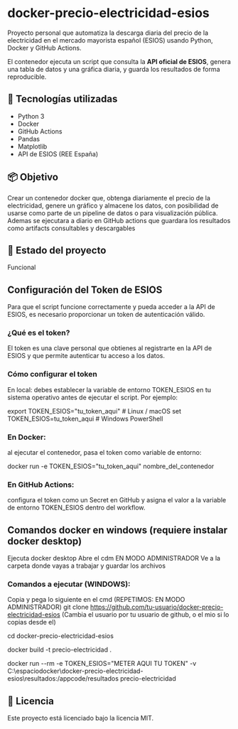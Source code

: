 # docker-precio-electricidad-esios
Proyecto personal que automatiza la descarga diaria del precio de la electricidad en el mercado mayorista español (ESIOS) usando Python, Docker y GitHub Actions. 


El contenedor ejecuta un script que consulta la **API oficial de ESIOS**, genera una tabla de datos y una gráfica diaria, y guarda los resultados de forma reproducible.

## 🔧 Tecnologías utilizadas
- Python 3
- Docker
- GitHub Actions
- Pandas
- Matplotlib
- API de ESIOS (REE España)

## 📦 Objetivo
Crear un contenedor docker que, obtenga diariamente el precio de la electricidad, genere un gráfico y almacene los datos, con posibilidad de usarse como parte de un pipeline de datos o para visualización pública.  Ademas se ejecutara a diario en GitHub actions que guardara los resultados como artifacts consultables y descargables


## 🚧 Estado del proyecto
Funcional


## Configuración del Token de ESIOS
Para que el script funcione correctamente y pueda acceder a la API de ESIOS, es necesario proporcionar un token de autenticación válido.

### ¿Qué es el token?
El token es una clave personal que obtienes al registrarte en la API de ESIOS y que permite autenticar tu acceso a los datos.

### Cómo configurar el token
En local: debes establecer la variable de entorno TOKEN_ESIOS en tu sistema operativo antes de ejecutar el script. Por ejemplo:

export TOKEN_ESIOS="tu_token_aqui"       # Linux / macOS
set TOKEN_ESIOS=tu_token_aqui            # Windows PowerShell

### En Docker: 
al ejecutar el contenedor, pasa el token como variable de entorno:

docker run -e TOKEN_ESIOS="tu_token_aqui" nombre_del_contenedor


### En GitHub Actions: 
configura el token como un Secret en GitHub y asigna el valor a la variable de entorno TOKEN_ESIOS dentro del workflow.



## Comandos docker en windows (requiere instalar docker desktop) 

Ejecuta docker desktop
Abre el cdm EN MODO ADMINISTRADOR
Ve a la carpeta donde vayas a trabajar y guardar los archivos

### Comandos a ejecutar (WINDOWS): 

Copia y pega lo siguiente en el cmd (REPETIMOS: EN MODO ADMINISTRADOR)
git clone https://github.com/tu-usuario/docker-precio-electricidad-esios   (Cambia el usuario por tu usuario de github, o el mio si lo copias desde el)

cd docker-precio-electricidad-esios   

docker build -t precio-electricidad .    

docker run --rm -e TOKEN_ESIOS="METER AQUI TU TOKEN" -v C:\espaciodocker\docker-precio-electricidad-esios\resultados:/appcode/resultados precio-electricidad



## 📄 Licencia
Este proyecto está licenciado bajo la licencia MIT.
